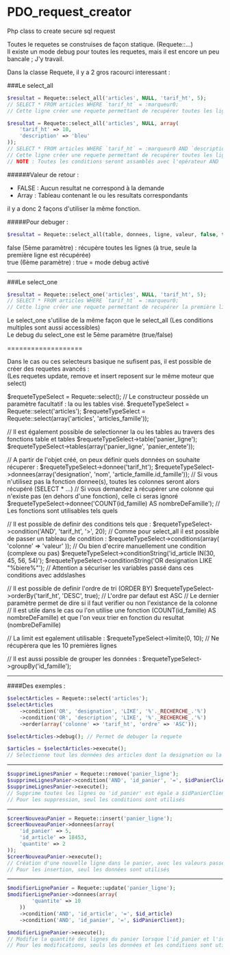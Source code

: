 PDO_request_creator
===================

Php class to create secure sql request   

Toutes le requetes se construises de façon statique. (Requete::...)     
Il existe un mode debug pour toutes les requetes, mais il est encore un peu bancale ; J'y travail.    


Dans la classe Requete, il y a 2 gros racourci interessant :    

###Le select_all   
```php
$resultat = Requete::select_all('articles', NULL, 'tarif_ht', 5);   
// SELECT * FROM articles WHERE `tarif_ht` = :marqueur0;    
// Cette ligne créer une requete permettant de recupérer toutes les lignes de la table article dont la colonne 'tarif_ht' est égale à 5
```

```php
$resultat = Requete::select_all('articles', NULL, array(    
	'tarif_ht' => 10,    
	'description' => 'bleu'    
));   
// SELECT * FROM articles WHERE `tarif_ht` = :marqueur0 AND `description` = :marqueur1;    
// Cette ligne créer une requete permettant de recupérer toutes les lignes de la table article dont la colonne 'tarif_ht' est égale a 10 ET la valeur de la colonne 'description' est bleu     
// NOTE : Toutes les conditions seront assamblés avec l'opérateur AND     
```
######Valeur de retour :
- FALSE : Aucun resultat ne correspond à la demande
- Array : Tableau contenant le ou les resultats correspondants

il y a donc 2 façons d'utiliser la même fonction.    
    
#####Pour debuger :    
```php
$resultat = Requete::select_all(table, donnees, ligne, valeur, false, true);
```
false (5ème paramètre) : récupère toutes les lignes (à true, seule la première ligne est récupérée)    
true (6ème paramètre) : true = mode debug activé    

----------------

###Le select_one

```php
$resultat = Requete::select_one('articles', NULL, 'tarif_ht', 5);    
// SELECT * FROM articles WHERE `tarif_ht` = :marqueur0;
// Cette ligne créer une requete permettant de recupérer la première ligne de la table article dont la colonne 'tarif_ht' est égale à 5
```

Le select_one s'utilise de la même façon que le select_all (Les conditions multiples sont aussi accessibles)    
Le debug du select_one est le 5ème paramètre (true/false)    

===================

Dans le cas ou ces selecteurs basique ne sufisent pas, il est possible de créer des requetes avancés :  
(Les requetes update, remove et insert reposent sur le même moteur que select) 

$requeteTypeSelect = Requete::select();
// Le constructeur possède un paramètre facultatif : la ou les tables visé.
$requeteTypeSelect = Requete::select('articles');
$requeteTypeSelect = Requete::select(array('articles', 'articles_famille'));

// Il est également possible de selectionner la ou les tables au travers des fonctions table et tables
$requeteTypeSelect->table('panier_ligne');
$requeteTypeSelect->tables(array('panier_ligne', 'panier_entete'));

// A partir de l'objet créé, on peux définir quels données on souhaite récuperer :
$requeteTypeSelect->donnee('tarif_ht');
$requeteTypeSelect->donnees(array('designation', 'nom', 'article_famille.id_famille'));
// Si vous n'utilisez pas la fonction donnee(s), toutes les colonnes seront alors récupéré (SELECT * ...)
// Si vous demandez à récupérer une colonne qui n'existe pas (en dehors d'une fonction), celle ci seras ignoré
$requeteTypeSelect->donnee('COUNT(id_famille) AS nombreDeFamille');
// Les fonctions sont utilisables tels quels

// Il est possible de definir des conditions tels que :
$requeteTypeSelect->condition('AND', 'tarif_ht', '>', 20);
// Comme pour select_all il est possible de passer un tableau de condition : 
$requeteTypeSelect->conditions(array(
	'colonne' => 'valeur'
));
// Ou bien d'ecrire manuellement une condition (complexe ou pas)
$requeteTypeSelect->conditionString('id_article IN(30, 45, 56, 54)');
$requeteTypeSelect->conditionString('OR designation LIKE "%biere%"');
// Attention a sécuriser les variables passé dans ces conditions avec addslashes

// Il est possible de definir l'ordre de tri (ORDER BY)
$requeteTypeSelect->orderBy('tarif_ht', 'DESC', true);
// L'ordre par defaut est ASC
// Le dernier paramètre permet de dire si il faut verifier ou non l'existance de la colonne
// Il est utile dans le cas ou l'on utilise une fonction (COUNT(id_famille) AS nombreDeFamille) et que l'on veux trier en fonction du resultat (nombreDeFamille)

// La limit est egalement utilisable :
$requeteTypeSelect->limite(0, 10);
// Ne récupèrera que les 10 premières lignes

// Il est aussi possible de grouper les données :
$requeteTypeSelect->groupBy('id_famille');

------------------------
####Des exemples :

```php
$selectArticles = Requete::select('articles');
$selectArticles
	->condition('OR', 'designation', 'LIKE', '%'._RECHERCHE_.'%')
	->condition('OR', 'description', 'LIKE', '%'._RECHERCHE_.'%')
	->order(array('colonne' => 'tarif_ht', 'ordre' => 'ASC'));

$selectArticles->debug(); // Permet de debuger la requete

$articles = $selectArticles->execute();
// Selectionne tout les données des articles dont la designation ou la description contient la constante _RECHERCHE_ et tri les resultats par tarif_ht croissant
```

------------------------

```php
$supprimeLignesPanier = Requete::remove('panier_ligne');
$supprimeLignesPanier->condition('AND', 'id_panier', '=', $idPanierClient);
$supprimeLignesPanier->execute();
// Supprime toutes les lignes ou 'id_panier' est égale a $idPanierClient dans la tables panier_ligne
// Pour les suppression, seul les conditions sont utilisés
```

-----------------------

```php
$creerNouveauPanier = Requete::insert('panier_ligne');
$creerNouveauPanier->donnees(array(
	'id_panier' => 5,
	'id_article' => 18453,
	'quantite' => 2
));
$creerNouveauPanier->execute();
// Création d'une nouvelle ligne dans le panier, avec les valeurs passé dans les variables
// Pour les insertion, seul les données sont utilisés
```

----------------------

```php
$modifierLignePanier = Requete::update('panier_ligne');
$modifierLignePanier->donnees(array(
		'quantite' => 10
	))
	->condition('AND', 'id_article', '=', $id_article)
	->condition('AND', 'id_panier', '=', $idPanierClient);

$modifierLignePanier->execute();
// Modifie la quantité des lignes du panier lorsque l'id_panier et l'id_article sont égales à ceux passés
// Pour les modifications, seuls les données et les conditions sont utilisé
```